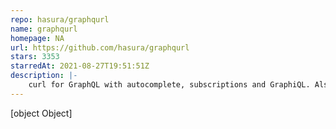 ```yaml
---
repo: hasura/graphqurl
name: graphqurl
homepage: NA
url: https://github.com/hasura/graphqurl
stars: 3353
starredAt: 2021-08-27T19:51:51Z
description: |-
    curl for GraphQL with autocomplete, subscriptions and GraphiQL. Also a dead-simple universal javascript GraphQL client.
---
```


[object Object]
